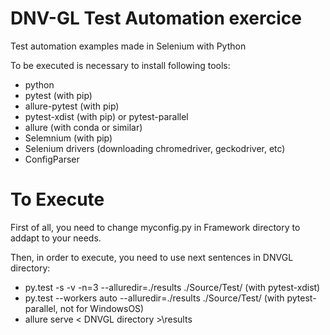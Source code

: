 # DNV-GL Test Automation exercice
Test automation examples made in Selenium with Python

To be executed is necessary to install following tools:
- python
- pytest (with pip)
- allure-pytest (with pip)
- pytest-xdist (with pip) or pytest-parallel
- allure (with conda or similar)
- Selemnium (with pip)
- Selenium drivers (downloading chromedriver, geckodriver, etc)
- ConfigParser

# To Execute
First of all, you need to change myconfig.py in Framework directory to addapt to your needs.

Then, in order to execute, you need to use next sentences in DNVGL directory:
- py.test -s -v -n=3 --alluredir=./results ./Source/Test/     (with pytest-xdist)
- py.test --workers auto --alluredir=./results ./Source/Test/    (with pytest-parallel, not for WindowsOS)
- allure serve < DNVGL directory >\results
